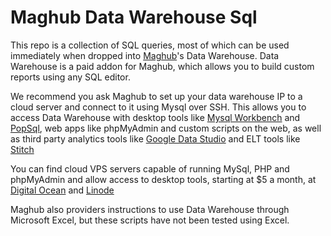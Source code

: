 # Maghub Data Warehouse Sql
This repo is a collection of SQL queries, most of which can be used immediately when dropped into [Maghub](https://maghub.com)'s Data Warehouse. 
Data Warehouse is a paid addon for Maghub, which allows you to build custom reports using any SQL editor.

We recommend you ask Maghub to set up your data warehouse IP to a cloud server and connect to it using Mysql over SSH. This allows you to access Data Warehouse with desktop tools like [Mysql Workbench](https://www.mysql.com/products/workbench/) and [PopSql](https://popsql.io/), web apps like phpMyAdmin and custom scripts on the web, as well as third party analytics tools like [Google Data Studio](https://datastudio.google.com/) and ELT tools like [Stitch](https://stitchdata.com)

You can find cloud VPS servers capable of running MySql, PHP and phpMyAdmin and allow access to desktop tools, starting at $5 a month, at [Digital Ocean](https://m.do.co/c/76aeda2ea03b) and [Linode](https://www.linode.com/?r=9ad732c6894c51d7b91afc7ab2c939ba909697e6)

Maghub also providers instructions to use Data Warehouse through Microsoft Excel, but these scripts have not been tested using Excel.
